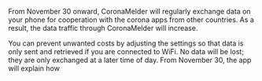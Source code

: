 From November 30 onward, CoronaMelder will regularly exchange data on your phone for cooperation with the corona apps from other countries. As a result, the data traffic through CoronaMelder will increase.

You can prevent unwanted costs by adjusting the settings so that data is only sent and retrieved if you are connected to WiFi. No data will be lost; they are only exchanged at a later time of day. From November 30, the app will explain how
